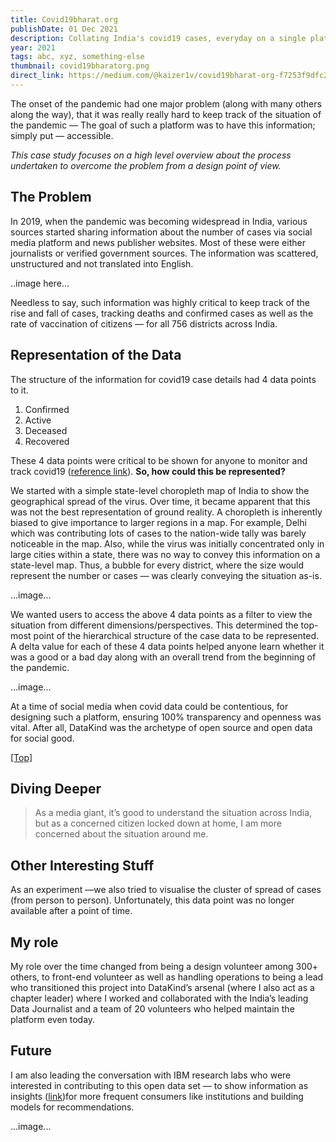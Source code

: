 ```yaml
---
title: Covid19bharat.org
publishDate: 01 Dec 2021
description: Collating India's covid19 cases, everyday on a single platform
year: 2021
tags: abc, xyz, something-else
thumbnail: covid19bharatorg.png
direct_link: https://medium.com/@kaizer1v/covid19bharat-org-f7253f9dfc2e
---
```


The onset of the pandemic had one major problem (along with many others along the way), that it was really really hard to keep track of the situation of the pandemic — The goal of such a platform was to have this information; simply put — accessible.

_This case study focuses on a high level overview about the process undertaken to overcome the problem from a design point of view._

## The Problem

In 2019, when the pandemic was becoming widespread in India, various sources started sharing information about the number of cases via social media platform and news publisher websites. Most of these were either journalists or verified government sources. The information was scattered, unstructured and not translated into English.

..image here...

Needless to say, such information was highly critical to keep track of the rise and fall of cases, tracking deaths and confirmed cases as well as the rate of vaccination of citizens — for all 756 districts across India.

## Representation of the Data

The structure of the information for covid19 case details had 4 data points to it.

1. Confirmed
2. Active
3. Deceased
4. Recovered

These 4 data points were critical to be shown for anyone to monitor and track covid19 ([reference link](https://www.cdc.gov/coronavirus/2019-ncov/science/about-epidemiology/monitoring-and-tracking.html)). **So, how could this be represented?**

We started with a simple state-level choropleth map of India to show the geographical spread of the virus. Over time, it became apparent that this was not the best representation of ground reality. A choropleth is inherently biased to give importance to larger regions in a map. For example, Delhi which was contributing lots of cases to the nation-wide tally was barely noticeable in the map. Also, while the virus was initially concentrated only in large cities within a state, there was no way to convey this information on a state-level map. Thus, a bubble for every district, where the size would represent the number or cases — was clearly conveying the situation as-is.

...image...

We wanted users to access the above 4 data points as a filter to view the situation from different dimensions/perspectives. This determined the top-most point of the hierarchical structure of the case data to be represented. A delta value for each of these 4 data points helped anyone learn whether it was a good or a bad day along with an overall trend from the beginning of the pandemic.

...image...

At a time of social media when covid data could be contentious, for designing such a platform, ensuring 100% transparency and openness was vital. After all, DataKind was the archetype of open source and open data for social good.

[[Top]](#top)

## Diving Deeper

> As a media giant, it’s good to understand the situation across India, but as a concerned citizen locked down at home, I am more concerned about the situation around me.

## Other Interesting Stuff

As an experiment —we also tried to visualise the cluster of spread of cases (from person to person). Unfortunately, this data point was no longer available after a point of time.

## My role

My role over the time changed from being a design volunteer among 300+ others, to front-end volunteer as well as handling operations to being a lead who transitioned this project into DataKind’s arsenal (where I also act as a chapter leader) where I worked and collaborated with the India’s leading Data Journalist and a team of 20 volunteers who helped maintain the platform even today.



## Future

I am also leading the conversation with IBM research labs who were interested in contributing to this open data set — to show information as insights ([link](https://covid19bharat.org/analysis))for more frequent consumers like institutions and building models for recommendations.

...image...